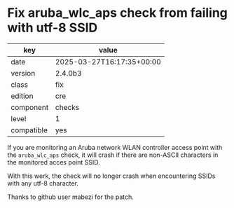 [//]: # (werk v2)
# Fix aruba_wlc_aps check from failing with utf-8 SSID

key        | value
---------- | ---
date       | 2025-03-27T16:17:35+00:00
version    | 2.4.0b3
class      | fix
edition    | cre
component  | checks
level      | 1
compatible | yes

If you are monitoring an Aruba network WLAN controller access point
with the `aruba_wlc_aps` check, it will crash if there are non-ASCII
characters in the monitored acces point SSID.

With this werk, the check will no longer crash when encountering SSIDs
with any utf-8 character.

Thanks to github user mabezi for the patch.
